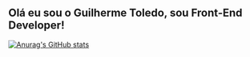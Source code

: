 ## Olá eu sou o Guilherme Toledo, sou Front-End Developer!

[![Anurag's GitHub stats](github-readme-stats-liard-gamma.vercel.app/api?username=guitoledo)](https://github.com/anuraghazra/github-readme-stats)
